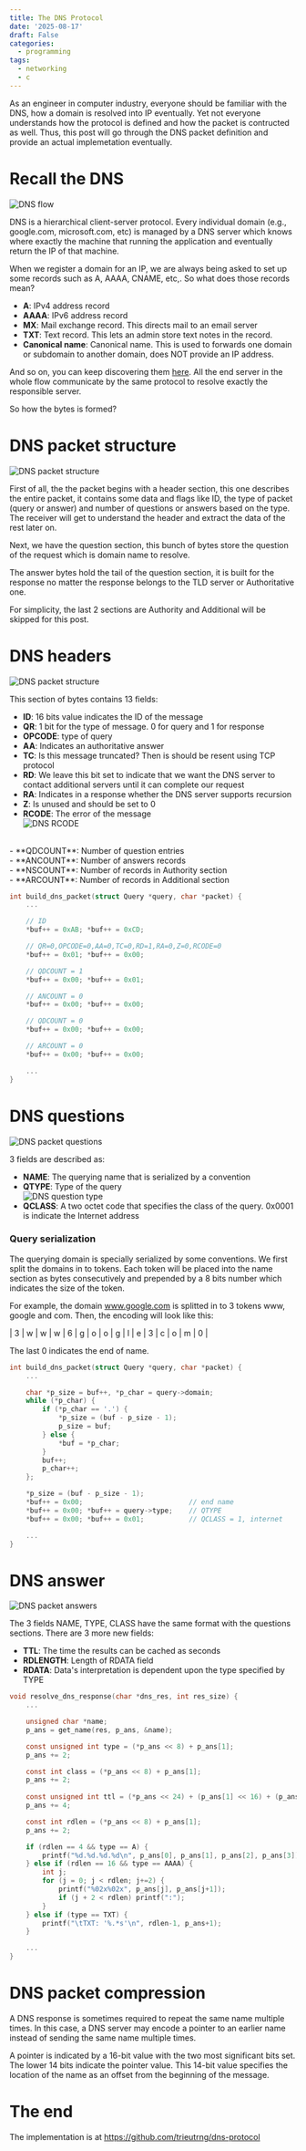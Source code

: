 ```yaml
---
title: The DNS Protocol
date: '2025-08-17'
draft: False
categories:
  - programming
tags:
  - networking
  - c
---
```


As an engineer in computer industry, everyone should be familiar with the DNS, how a domain is resolved into IP eventually. Yet not everyone understands how the protocol is defined and how the packet is contructed as well. Thus, this post will go through the DNS packet definition and provide an actual implemetation eventually.

# Recall the DNS
![DNS flow](dns-flow.png)

DNS is a hierarchical client-server protocol. Every individual domain (e.g., google.com, microsoft.com, etc) is managed by a DNS server which knows where exactly the machine that running the application and eventually return the IP of that machine.

When we register a domain for an IP, we are always being asked to set up some records such as A, AAAA, CNAME, etc,. So what does those records mean?

- **A**: IPv4 address record
- **AAAA**: IPv6 address record
- **MX**: Mail exchange record. This directs mail to an email server
- **TXT**: Text record. This lets an admin store text notes in the record.
- **Canonical name**: Canonical name. This is used to forwards one domain or subdomain to another domain, does NOT provide an IP address.

And so on, you can keep discovering them [here](https://www.cloudflare.com/learning/dns/dns-records/).
All the end server in the whole flow communicate by the same protocol to resolve exactly the responsible server.

So how the bytes is formed?

# DNS packet structure
![DNS packet structure](dns-message-format.png)

First of all, the the packet begins with a header section, this one describes the entire packet, it contains some data and flags like ID, the type of packet (query or answer) and number of questions or answers based on the type. The receiver will get to understand the header and extract the data of the rest later on.

Next, we have the question section, this bunch of bytes store the question of the request which is domain name to resolve.

The answer bytes hold the tail of the question section, it is built for the response no matter the response belongs to the TLD server or Authoritative one.

For simplicity, the last 2 sections are Authority and Additional will be skipped for this post.

# DNS headers
![DNS packet structure](dns-header.png)

This section of bytes contains 13 fields:
- **ID**: 16 bits value indicates the ID of the message<br>
- **QR**: 1 bit for the type of message. 0 for query and 1 for response<br>
- **OPCODE**: type of query<br>
- **AA**: Indicates an authoritative answer<br>
- **TC**: Is this message truncated? Then is should be resent using TCP protocol<br>
- **RD**: We leave this bit set to indicate that we
want the DNS server to contact additional servers until it can complete our
request<br>
- **RA**: Indicates in a response whether the DNS server supports recursion<br>
- **Z**: Is unused and should be set to 0<br>
- **RCODE**: The error of the message<br>
![DNS RCODE](dns-rcode.png)
<br>
- **QDCOUNT**: Number of question entries<br>
- **ANCOUNT**: Number of answers records<br>
- **NSCOUNT**: Number of records in Authority section<br>
- **ARCOUNT**: Number of records in Additional section<br>

```c
int build_dns_packet(struct Query *query, char *packet) {
    ...

    // ID
    *buf++ = 0xAB; *buf++ = 0xCD; 

    // QR=0,OPCODE=0,AA=0,TC=0,RD=1,RA=0,Z=0,RCODE=0
    *buf++ = 0x01; *buf++ = 0x00; 

    // QDCOUNT = 1
    *buf++ = 0x00; *buf++ = 0x01; 

    // ANCOUNT = 0
    *buf++ = 0x00; *buf++ = 0x00; 

    // QDCOUNT = 0
    *buf++ = 0x00; *buf++ = 0x00; 

    // ARCOUNT = 0
    *buf++ = 0x00; *buf++ = 0x00; 

    ...
}
```

# DNS questions
![DNS packet questions](dns-question.png)

3 fields are described as:
- **NAME**: The querying name that is serialized by a convention<br>
- **QTYPE**: Type of the query<br>
![DNS question type](dns-question-type.png)
- **QCLASS**: A two octet code that specifies the class of the query. 0x0001 is indicate the Internet address

### Query serialization

The querying domain is specially serialized by some conventions. We first split the domains in to tokens. Each token will be placed into the name section as bytes consecutively and prepended by a 8 bits number which indicates the size of the token. 

For example, the domain www.google.com is splitted in to 3 tokens www, google and com. Then, the encoding will look like this:

| 3 | w | w | w | 6 | g | o | o | g | l | e | 3 | c | o | m | 0 |

The last 0 indicates the end of name.

```c
int build_dns_packet(struct Query *query, char *packet) {
    ...

    char *p_size = buf++, *p_char = query->domain;
    while (*p_char) {
        if (*p_char == '.') {
            *p_size = (buf - p_size - 1);
            p_size = buf;
        } else {
            *buf = *p_char;
        }
        buf++;
        p_char++;
    };

    *p_size = (buf - p_size - 1);
    *buf++ = 0x00;                          // end name
    *buf++ = 0x00; *buf++ = query->type;    // QTYPE
    *buf++ = 0x00; *buf++ = 0x01;           // QCLASS = 1, internet

    ...
}
```

# DNS answer
![DNS packet answers](dns-answer.png)

The 3 fields NAME, TYPE, CLASS have the same format with the questions sections. There are 3 more new fields:
- **TTL**: The time the results can be cached as seconds<br>
- **RDLENGTH**: Length of RDATA field<br>
- **RDATA**: Data's interpretation is dependent upon the type specified by TYPE

```c
void resolve_dns_response(char *dns_res, int res_size) {
    ...

    unsigned char *name;
    p_ans = get_name(res, p_ans, &name);

    const unsigned int type = (*p_ans << 8) + p_ans[1];
    p_ans += 2;

    const int class = (*p_ans << 8) + p_ans[1];
    p_ans += 2;
    
    const unsigned int ttl = (*p_ans << 24) + (p_ans[1] << 16) + (p_ans[2] << 8) + p_ans[3];
    p_ans += 4;

    const int rdlen = (*p_ans << 8) + p_ans[1];
    p_ans += 2;

    if (rdlen == 4 && type == A) {
        printf("%d.%d.%d.%d\n", p_ans[0], p_ans[1], p_ans[2], p_ans[3]);
    } else if (rdlen == 16 && type == AAAA) {
        int j;
        for (j = 0; j < rdlen; j+=2) {
            printf("%02x%02x", p_ans[j], p_ans[j+1]);
            if (j + 2 < rdlen) printf(":");
        }
    } else if (type == TXT) {
        printf("\tTXT: '%.*s'\n", rdlen-1, p_ans+1);
    }

    ...
}
```

# DNS packet compression
A DNS response is sometimes required to repeat the same name multiple times. In this case, a DNS server may encode a pointer to an earlier name instead of sending the same name multiple times. 

A pointer is indicated by a 16-bit value with the two most significant bits set. The lower 14 bits indicate the pointer value. This 14-bit value specifies the location of the name as an offset from the beginning of the message.


# The end
The implementation is at https://github.com/trieutrng/dns-protocol